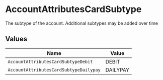 # AccountAttributesCardSubtype

The subtype of the account. Additional subtypes may be added over time


## Values

| Name                                   | Value                                  |
| -------------------------------------- | -------------------------------------- |
| `AccountAttributesCardSubtypeDebit`    | DEBIT                                  |
| `AccountAttributesCardSubtypeDailypay` | DAILYPAY                               |